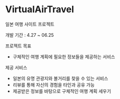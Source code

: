 # VirtualAirTravel
일본 여행 사이트 프로젝트

개발 기간 : 4.27 ~ 06.25

프로젝트 목표
- 구체적인 여행 계획에 필요한 정보들을 제공하는 서비스

제공 서비스
- 일본의 유명 관광지와 볼거리를 찾을 수 있는 서비스
- 리뷰를 통해 자신의 경험을 타인과 공유 가능
- 제공받은 정보를 바탕으로 구체적인 여행 계획 세우기
